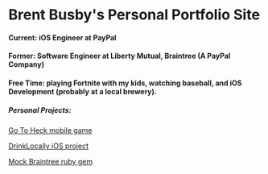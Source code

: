# Brent Busby's Personal Portfolio Site

#### Current: iOS Engineer at PayPal

#### Former: Software Engineer at Liberty Mutual, Braintree (A PayPal Company)

#### Free Time: playing Fortnite with my kids, watching baseball, and iOS Development (probably at a local brewery).

##### Personal Projects:

[Go To Heck mobile game](https://brentbusby.com/heck)

[DrinkLocally iOS project](https://www.brentbusby.com/drinklocally.html)

[Mock Braintree ruby gem](https://github.com/buzzamus/mock-braintree)
